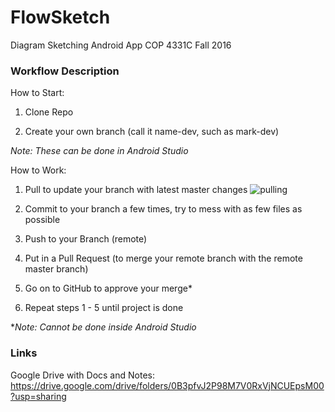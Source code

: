 # FlowSketch
Diagram Sketching Android App
COP 4331C Fall 2016

### Workflow Description
How to Start:

1. Clone Repo

2. Create your own branch (call it name-dev, such as mark-dev)

*Note: These can be done in Android Studio*


How to Work:

1. Pull to update your branch with latest master changes
![pulling](http://i.imgur.com/UUtaFSI.png "Logo Title Text 1")

2. Commit to your branch a few times, try to mess with as few files as possible

3. Push to your Branch (remote)

4. Put in a Pull Request (to merge your remote branch with the remote master branch)

5. Go on to GitHub to approve your merge*

6. Repeat steps 1 - 5 until project is done

**Note: Cannot be done inside Android Studio*

### Links
Google Drive with Docs and Notes: 
https://drive.google.com/drive/folders/0B3pfvJ2P98M7V0RxVjNCUEpsM00?usp=sharing
